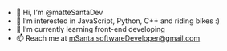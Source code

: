 - 👋 Hi, I’m @matteSantaDev
- 👀 I’m interested in JavaScript, Python, C++ and riding bikes :)
- 🌱 I’m currently learning front-end developing
- 📫 Reach me at mSanta.softwareDeveloper@gmail.com
